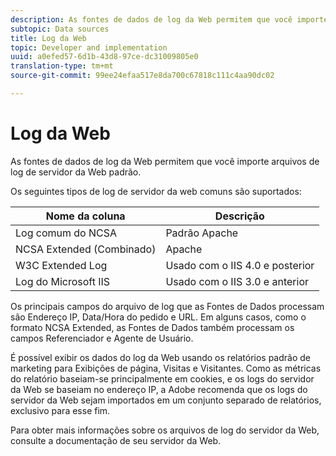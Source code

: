 ```yaml
---
description: As fontes de dados de log da Web permitem que você importe arquivos de log de servidor da Web padrão.
subtopic: Data sources
title: Log da Web
topic: Developer and implementation
uuid: a0efed57-6d1b-43d8-97ce-dc31009805e0
translation-type: tm+mt
source-git-commit: 99ee24efaa517e8da700c67818c111c4aa90dc02

---
```



# Log da Web

As fontes de dados de log da Web permitem que você importe arquivos de log de servidor da Web padrão.

Os seguintes tipos de log de servidor da web comuns são suportados:

| Nome da coluna | Descrição |
|--- |--- |
| Log comum do NCSA | Padrão Apache |
| NCSA Extended (Combinado) | Apache |
| W3C Extended Log | Usado com o IIS 4.0 e posterior |
| Log do Microsoft IIS | Usado com o IIS 3.0 e anterior |

Os principais campos do arquivo de log que as Fontes de Dados processam são Endereço IP, Data/Hora do pedido e URL. Em alguns casos, como o formato NCSA Extended, as Fontes de Dados também processam os campos Referenciador e Agente de Usuário.

É possível exibir os dados do log da Web usando os relatórios padrão de marketing para Exibições de página, Visitas e Visitantes. Como as métricas do relatório baseiam-se principalmente em cookies, e os logs do servidor da Web se baseiam no endereço IP, a Adobe recomenda que os logs do servidor da Web sejam importados em um conjunto separado de relatórios, exclusivo para esse fim.

Para obter mais informações sobre os arquivos de log do servidor da Web, consulte a documentação de seu servidor da Web.
